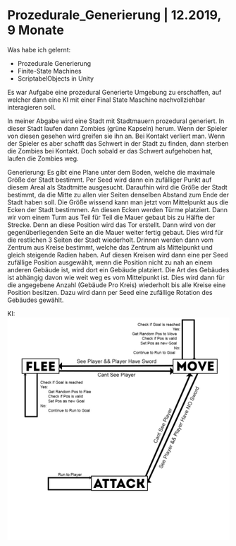 # Prozedurale_Generierung | 12.2019, 9 Monate

Was habe ich gelernt:
  - Prozedurale Generierung
  - Finite-State Machines
  - ScriptabelObjects in Unity

Es war Aufgabe eine prozedural Generierte Umgebung zu erschaffen, auf welcher dann eine KI mit einer Final State Maschine nachvollziehbar interagieren soll.

In meiner Abgabe wird eine Stadt mit Stadtmauern prozedural generiert. In dieser Stadt laufen dann Zombies (grüne Kapseln) herum. Wenn der Spieler von diesen gesehen wird greifen sie ihn an. Bei Kontakt verliert man.
Wenn der Spieler es aber schafft das Schwert in der Stadt zu finden, dann sterben die Zombies bei Kontakt. Doch sobald er das Schwert aufgehoben hat, laufen die Zombies weg.

Generierung:
Es gibt eine Plane unter dem Boden, welche die maximale Größe der Stadt bestimmt. Per Seed wird dann ein zufälliger Punkt auf diesem Areal als Stadtmitte ausgesucht. Daraufhin wird die Größe der Stadt bestimmt, da die Mitte zu allen vier Seiten denselben Abstand zum Ende der Stadt haben soll. Die Größe wissend kann man jetzt vom Mittelpunkt aus die Ecken der Stadt bestimmen. An diesen Ecken werden Türme platziert. Dann wir vom einem Turm aus Teil für Teil die Mauer gebaut bis zu Hälfte der Strecke. Denn an diese Position wird das Tor erstellt. Dann wird von der gegenüberliegenden Seite an die Mauer weiter fertig gebaut. Dies wird für die restlichen 3 Seiten der Stadt wiederholt.
Drinnen werden dann vom Zentrum aus Kreise bestimmt, welche das Zentrum als Mittelpunkt und gleich steigende Radien haben. Auf diesen Kreisen wird dann eine per Seed zufällige Position ausgewählt, wenn die Position nicht zu nah an einem anderen Gebäude ist, wird dort ein Gebäude platziert. Die Art des Gebäudes ist abhängig davon wie weit weg es vom Mittelpunkt ist. Dies wird dann für die angegebene Anzahl (Gebäude Pro Kreis) wiederholt bis alle Kreise eine Position besitzen. Dazu wird dann per Seed eine zufällige Rotation des Gebäudes gewählt.



KI:
![alt text](https://github.com/Vladyslav25/Prozedurale_Generierung/blob/master/FSM_Prozeduarale%20Generierung.jpg)
